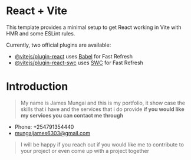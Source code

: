 # React + Vite

This template provides a minimal setup to get React working in Vite with HMR and some ESLint rules.

Currently, two official plugins are available:

- [@vitejs/plugin-react](https://github.com/vitejs/vite-plugin-react/blob/main/packages/plugin-react/README.md) uses [Babel](https://babeljs.io/) for Fast Refresh
- [@vitejs/plugin-react-swc](https://github.com/vitejs/vite-plugin-react-swc) uses [SWC](https://swc.rs/) for Fast Refresh
# Introduction
> My name is James Mungai and this is my portfolio, it show case the skills that i have and the services that i do provide
><b> if you would like my services you can contact me through</b>
* Phone: +254791354440
* mungaijames6303@gmail.com
>
>
>I will be happy if you reach out if you would like me to contribute to your project or even come up with a project together
